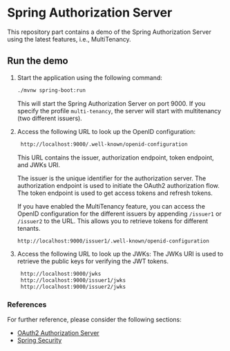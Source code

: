 # Spring Authorization Server

This repository part contains a demo of the Spring Authorization Server using the latest features, i.e., MultiTenancy.

## Run the demo

1. Start the application using the following command:

   ```bash
   ./mvnw spring-boot:run
   ```
   This will start the Spring Authorization Server on port 9000.
   If you specify the profile `multi-tenancy`, the server will start with multitenancy (two different issuers).

2. Access the following URL to look up the OpenID configuration:

   ```bash
    http://localhost:9000/.well-known/openid-configuration
    ```
   This URL contains the issuer, authorization endpoint, token endpoint, and JWKs URI.

   The issuer is the unique identifier for the authorization server. The authorization endpoint is used to initiate the
   OAuth2 authorization flow. The token endpoint is used to get access tokens and refresh tokens.

   If you have enabled the MultiTenancy feature, you can access the OpenID configuration for the different issuers by
   appending `/issuer1` or `/issuer2` to the URL. This allows you to retrieve tokens for different tenants.

    ```bash
    http://localhost:9000/issuer1/.well-known/openid-configuration
    ```

3. Access the following URL to look up the JWKs:
   The JWKs URI is used to retrieve the public keys for verifying the JWT tokens.

   ```bash
    http://localhost:9000/jwks
    http://localhost:9000/issuer1/jwks
    http://localhost:9000/issuer2/jwks
    ```

### References

For further reference, please consider the following sections:

* [OAuth2 Authorization Server](https://docs.spring.io/spring-boot/docs/3.3.3/reference/htmlsingle/index.html#web.security.oauth2.authorization-server)
* [Spring Security](https://docs.spring.io/spring-boot/docs/3.3.3/reference/htmlsingle/index.html#web.security)
